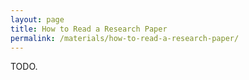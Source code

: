 ```yaml
---
layout: page
title: How to Read a Research Paper
permalink: /materials/how-to-read-a-research-paper/
---
```


TODO.
